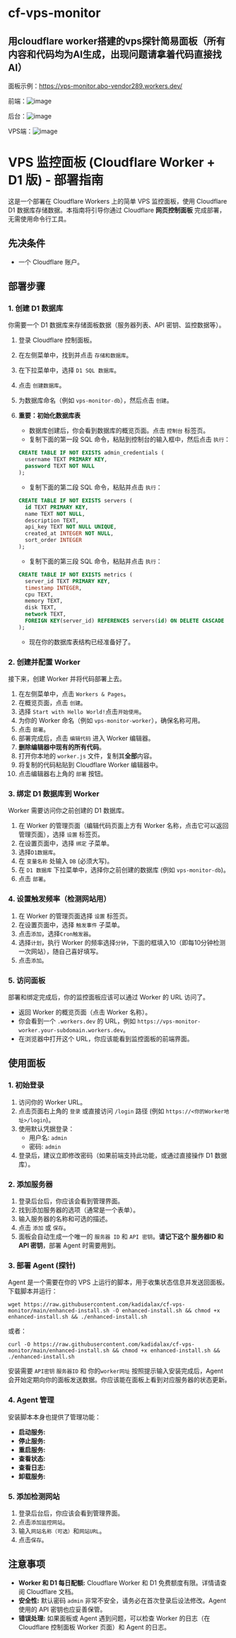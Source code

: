 # cf-vps-monitor
## 用cloudflare worker搭建的vps探针简易面板（所有内容和代码均为AI生成，出现问题请拿着代码直接找AI）
面板示例：https://vps-monitor.abo-vendor289.workers.dev/

前端：![image](https://github.com/user-attachments/assets/9f082014-e32d-484f-b954-db652d7bd275)

后台：![image](https://github.com/user-attachments/assets/de305d42-3e5f-44ae-bb17-f40b5d4e26e8)

VPS端：![image](https://github.com/user-attachments/assets/c0d92ab4-7e9f-4f57-b255-740b6c281926)


# VPS 监控面板 (Cloudflare Worker + D1 版) - 部署指南

这是一个部署在 Cloudflare Workers 上的简单 VPS 监控面板，使用 Cloudflare D1 数据库存储数据。本指南将引导你通过 Cloudflare **网页控制面板** 完成部署，无需使用命令行工具。

## 先决条件

*   一个 Cloudflare 账户。

## 部署步骤

### 1. 创建 D1 数据库

你需要一个 D1 数据库来存储面板数据（服务器列表、API 密钥、监控数据等）。

1.  登录 Cloudflare 控制面板。
2.  在左侧菜单中，找到并点击 `存储和数据库`。
3.  在下拉菜单中，选择 `D1 SQL 数据库`。
4.  点击 `创建数据库`。
5.  为数据库命名（例如 `vps-monitor-db`），然后点击 `创建`。
6.  **重要：初始化数据库表**
    *   数据库创建后，你会看到数据库的概览页面。点击 `控制台` 标签页。
    *   复制下面的第一段 SQL 命令，粘贴到控制台的输入框中，然后点击 `执行`：
      ```sql
      CREATE TABLE IF NOT EXISTS admin_credentials (
        username TEXT PRIMARY KEY,
        password TEXT NOT NULL
      );
      ```
    *   复制下面的第二段 SQL 命令，粘贴并点击 `执行`：
      ```sql
      CREATE TABLE IF NOT EXISTS servers (
        id TEXT PRIMARY KEY,
        name TEXT NOT NULL,
        description TEXT,
        api_key TEXT NOT NULL UNIQUE,
        created_at INTEGER NOT NULL,
        sort_order INTEGER
      );
      ```
    *   复制下面的第三段 SQL 命令，粘贴并点击 `执行`：
      ```sql
      CREATE TABLE IF NOT EXISTS metrics (
        server_id TEXT PRIMARY KEY,
        timestamp INTEGER,
        cpu TEXT,
        memory TEXT,
        disk TEXT,
        network TEXT,
        FOREIGN KEY(server_id) REFERENCES servers(id) ON DELETE CASCADE
      );
      ```

    *   现在你的数据库表结构已经准备好了。

### 2. 创建并配置 Worker

接下来，创建 Worker 并将代码部署上去。

1.  在左侧菜单中，点击 `Workers & Pages`。
2.  在概览页面，点击 `创建`。
3.  选择 `Start with Hello World!`点击`开始使用`。
4.  为你的 Worker 命名（例如 `vps-monitor-worker`），确保名称可用。
5.  点击 `部署`。
6.  部署完成后，点击 `编辑代码` 进入 Worker 编辑器。
7.  **删除编辑器中现有的所有代码**。
8.  打开你本地的 `worker.js` 文件，复制其**全部**内容。
9.  将复制的代码粘贴到 Cloudflare Worker 编辑器中。
10. 点击编辑器右上角的 `部署` 按钮。

### 3. 绑定 D1 数据库到 Worker

Worker 需要访问你之前创建的 D1 数据库。

1.  在 Worker 的管理页面（编辑代码页面上方有 Worker 名称，点击它可以返回管理页面），选择 `设置` 标签页。
2.  在设置页面中，选择 `绑定` 子菜单。
3.  选择`D1数据库`。
4.  在 `变量名称` 处输入 `DB` (必须大写)。
6.  在 `D1 数据库` 下拉菜单中，选择你之前创建的数据库 (例如 `vps-monitor-db`)。
7.  点击 `部署`。

### 4. 设置触发频率（检测网站用）

1.  在 Worker 的管理页面选择 `设置` 标签页。
2.  在设置页面中，选择 `触发事件` 子菜单。
3.  点击`添加`，选择`Cron触发器`。
4.  选择`计划`，执行 Worker 的频率选择`分钟`，下面的框填入10（即每10分钟检测一次网站），随自己喜好填写。
5.  点击`添加`。

### 5. 访问面板

部署和绑定完成后，你的监控面板应该可以通过 Worker 的 URL 访问了。

*   返回 Worker 的概览页面（点击 Worker 名称）。
*   你会看到一个 `.workers.dev` 的 URL，例如 `https://vps-monitor-worker.your-subdomain.workers.dev`。
*   在浏览器中打开这个 URL，你应该能看到监控面板的前端界面。

## 使用面板

### 1. 初始登录

1.  访问你的 Worker URL。
2.  点击页面右上角的 `登录` 或直接访问 `/login` 路径 (例如 `https://<你的Worker地址>/login`)。
3.  使用默认凭据登录：
    *   用户名: `admin`
    *   密码: `admin`
4.  登录后，建议立即修改密码（如果前端支持此功能，或通过直接操作 D1 数据库）。

### 2. 添加服务器

1.  登录后台后，你应该会看到管理界面。
2.  找到添加服务器的选项（通常是一个表单）。
3.  输入服务器的名称和可选的描述。
4.  点击 `添加` 或 `保存`。
5.  面板会自动生成一个唯一的 `服务器 ID` 和 `API 密钥`。**请记下这个 服务器ID 和 API 密钥**，部署 Agent 时需要用到。

### 3. 部署 Agent (探针)

Agent 是一个需要在你的 VPS 上运行的脚本，用于收集状态信息并发送回面板。
下载脚本并运行：
```
wget https://raw.githubusercontent.com/kadidalax/cf-vps-monitor/main/enhanced-install.sh -O enhanced-install.sh && chmod +x enhanced-install.sh && ./enhanced-install.sh
```
或者：
```
curl -O https://raw.githubusercontent.com/kadidalax/cf-vps-monitor/main/enhanced-install.sh && chmod +x enhanced-install.sh && ./enhanced-install.sh
```
安装需要 `API密钥` `服务器ID` 和 你的`worker网址`
按照提示输入安装完成后，Agent 会开始定期向你的面板发送数据。你应该能在面板上看到对应服务器的状态更新。

### 4. Agent 管理

安装脚本本身也提供了管理功能：

*   **启动服务:** 
*   **停止服务:** 
*   **重启服务:** 
*   **查看状态:** 
*   **查看日志:** 
*   **卸载服务:** 

### 5. 添加检测网站

1.  登录后台后，你应该会看到管理界面。
2.  点击`添加监控网站`。
3.  输入`网站名称（可选）`和`网站URL`。
4.  点击`保存`。

## 注意事项

*   **Worker 和 D1 每日配额:** Cloudflare Worker 和 D1 免费额度有限。详情请查阅 Cloudflare 文档。
*   **安全性:** 默认密码 `admin` 非常不安全，请务必在首次登录后设法修改。Agent 使用的 API 密钥也应妥善保管。
*   **错误处理:** 如果面板或 Agent 遇到问题，可以检查 Worker 的日志（在 Cloudflare 控制面板 Worker 页面）和 Agent 的日志。
